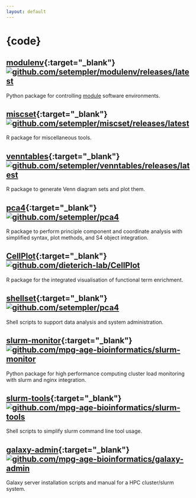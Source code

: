 ```yaml
---
layout: default
---
```


# {code}

## [modulenv][me_gh]{:target="_blank"} [![github.com/setempler/modulenv/releases/latest][me_ghr_svg]][me_ghr]
Python package for controlling [module][mod] software environments.

## [miscset][ms_gh]{:target="_blank"} [![github.com/setempler/miscset/releases/latest][ms_ghr_svg]][ms_ghr]
R package for miscellaneous tools.

## [venntables][vt_gh]{:target="_blank"} [![github.com/setempler/venntables/releases/latest][vt_ghr_svg]][vt_ghr]
R package to generate Venn diagram sets and plot them.

## [pca4][pc_gh]{:target="_blank"} [![github.com/setempler/pca4][pc_ghr_svg]][pc_ghr]
R package to perform principle component and coordinate analysis with simplified syntax, plot methods, and S4 object integration.

## [CellPlot][cp_gh]{:target="_blank"} [![github.com/dieterich-lab/CellPlot][cp_ghr_svg]][cp_ghr]
R package for the integrated visualisation of functional term enrichment.

## [shellset][sh_gh]{:target="_blank"} [![github.com/setempler/pca4][sh_ghr_svg]][sh_ghr]
Shell scripts to support data analysis and system administration.

## [slurm-monitor][sm_gh]{:target="_blank"} [![github.com/mpg-age-bioinformatics/slurm-monitor][sm_ghr_svg]][sm_ghr]
Python package for high performance computing cluster load monitoring with slurm and nginx integration.

## [slurm-tools][st_gh]{:target="_blank"} [![github.com/mpg-age-bioinformatics/slurm-tools][st_ghr_svg]][st_ghr]
Shell scripts to simplify slurm command line tool usage.

## [galaxy-admin][ga_gh]{:target="_blank"} [![github.com/mpg-age-bioinformatics/galaxy-admin][ga_ghr_svg]][ga_ghr]
Galaxy server installation scripts and manual for a HPC cluster/slurm system.

[mod]: http://modules.sourceforge.net

[cp_gh]: https://github.com/dieterich-lab/CellPlot
[cp_ghr]: https://github.com/dieterich-lab/CellPlot/releases/
[cp_ghr_svg]: https://img.shields.io/github/release/dieterich-lab/CellPlot.svg

[ga_gh]: https://github.com/mpg-age-bioinformatics/galaxy-admin
[ga_ghr]: https://github.com/mpg-age-bioinformatics/galaxy-admin/releases/
[ga_ghr_svg]: https://img.shields.io/github/release/mpg-age-bioinformatics/galaxy-admin.svg

[me_gh]: https://github.com/setempler/modulenv
[me_travis_svg]: https://travis-ci.org/setempler/modulenv.svg?branch=master
[me_travis]: https://travis-ci.org/setempler/modulenv
[me_ghr]: https://github.com/setempler/modulenv/releases/
[me_ghr_svg]: https://img.shields.io/github/release/setempler/modulenv.svg

[ms_gh]: https://github.com/setempler/miscset
[ms_tp]: https://travis-ci.org/setempler/miscset.svg?branch=master
[ms_tr]: https://travis-ci.org/setempler/miscset
[ms_cp]: http://www.r-pkg.org/badges/version/miscset
[ms_cran]: http://cran.r-project.org/package=miscset
[ms_ghr]: https://github.com/setempler/miscset/releases/
[ms_ghr_svg]: https://img.shields.io/github/release/setempler/miscset.svg

[pc_gh]: https://github.com/setempler/pca4
[pc_tp]: https://travis-ci.org/setempler/pca4.svg?branch=master
[pc_tr]: https://travis-ci.org/setempler/pca4
[pc_ghr]: https://github.com/setempler/pca4/releases/
[pc_ghr_svg]: https://img.shields.io/github/release/setempler/pca4.svg

[sh_gh]: https://github.com/setempler/shellset
[sh_ghr]: https://github.com/setempler/shellset/releases/
[sh_ghr_svg]: https://img.shields.io/github/release/setempler/shellset.svg

[sm_gh]: https://github.com/mpg-age-bioinformatics/slurm-monitor
[sm_ghr]: https://github.com/mpg-age-bioinformatics/slurm-monitor/releases/
[sm_ghr_svg]: https://img.shields.io/github/release/mpg-age-bioinformatics/slurm-monitor.svg

[st_gh]: https://github.com/mpg-age-bioinformatics/slurm-tools
[st_ghr]: https://github.com/mpg-age-bioinformatics/slurm-tools/releases/
[st_ghr_svg]: https://img.shields.io/github/release/mpg-age-bioinformatics/slurm-tools.svg

[vt_gh]: https://github.com/setempler/venntables
[vt_tp]: https://travis-ci.org/setempler/venntables.svg?branch=master
[vt_tr]: https://travis-ci.org/setempler/venntables
[vt_ghr]: https://github.com/setempler/venntables/releases/
[vt_ghr_svg]: https://img.shields.io/github/release/setempler/venntables.svg
